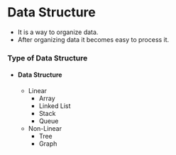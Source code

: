 # Data Structure

- It is a way to organize data.
- After organizing data it becomes easy to process it.

### Type of Data Structure

- #### Data Structure
  - Linear
    - Array
    - Linked List
    - Stack
    - Queue
  - Non-Linear
    - Tree
    - Graph
